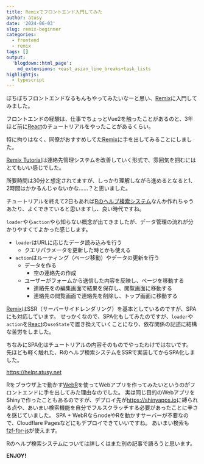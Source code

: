 ```yaml
---
title: Remixでフロントエンド入門してみた
author: atusy
date: '2024-06-03'
slug: remix-beginner
categories:
  - frontend
  - remix
tags: []
output:
  'blogdown::html_page':
    md_extensions: +east_asian_line_breaks+task_lists
highlightjs:
  - typescript
---
```



ぼちぼちフロントエンドなるもんもやってみたいなーと思い、[Remix](https://remix.run)に入門してみました。

フロントエンドの経験は、仕事でちょっとVue2を触ったことがあるのと、3年ほど前に[React](https://react.dev/)のチュートリアルをやったことがあるくらい。

特に拘りはなく、同僚がおすすめしてた[Remix](https://remix.run)に手を出してみることにしました。

[Remix Tutorial](https://remix.run/docs/en/main/start/tutorial)は連絡先管理システムを改善していく形式で、雰囲気を掴むにはとてもいい感じでした。

所要時間は30分と想定されてますが、しっかり理解しながら進めるとなると1、2時間はかかるんじゃないかな......？と思いました。

チュートリアルを終えて2日もあれば[Rのヘルプ検索システム](https://helpr.atusy.net)なんか作れちゃうあたり、よくできていると思いますし、良い時代ですね。

`loader`やら`action`やら知らない概念が出てきましたが、データ管理の流れが分かりやすくてよかった感じします。

-   `loader`はURLに応じたデータ読み込みを行う
    -   クエリパラメータを更新した時とかも使える
-   `action`はルーティング（ページ移動）やデータの更新を行う
    -   データを作る
        -   空の連絡先の作成
    -   ユーザーがフォームから送信した内容を反映し、ページを移動する
        -   連絡先をの編集画面で結果を保存し、閲覧画面に移動する
        -   連絡先の閲覧画面で連絡先を削除し、トップ画面に移動する

[Remix](https://remix.run)はSSR（サーバーサイドレンダリング）を基本としているのですが、SPAにも対応しています。
せっかくなので、SPA化もしてみたのですが、`loader`や`action`を[React](https://react.dev/)の`useState`で置き換えていくことになり、依存関係の記述に結構な苦労をしました。

ちなみにSPA化はチュートリアルの内容そのものでやったわけではないです。
先ほども軽く触れた、Rのヘルプ検索システムをSSRで実装してからSPA化しました。

<https://helpr.atusy.net>

Rをブラウザ上で動かす[WebR](https://docs.r-wasm.org/webr/latest/)を使ってWebアプリを作ってみたいというのがフロントエンドに手を出してみた理由なのでした。
実は同じ目的のWebアプリをShinyで作ったこともあるのですが、デプロイ先が<https://shinyapps.io>に縛られる点や、あいまい検索機能を自分でフルスクラッチする必要があったことに辛さを感じていました。
SPA + WebRならnodeやRを動かすサーバーが不要なので、Cloudflare Pagesなどにもデプロイできていいですね。
あいまい検索も[fzf-for-js](https://github.com/ajitid/fzf-for-js)が使えます。

Rのヘルプ検索システムについては詳しくはまた別の記事で語ろうと思います。

**ENJOY!**
